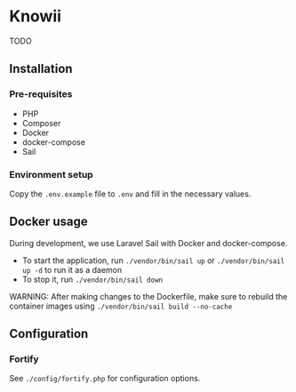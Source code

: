 # Knowii

TODO

## Installation

### Pre-requisites
- PHP
- Composer
- Docker
- docker-compose
- Sail

### Environment setup
Copy the `.env.example` file to `.env` and fill in the necessary values.

## Docker usage
During development, we use Laravel Sail with Docker and docker-compose.

- To start the application, run `./vendor/bin/sail up` or `./vendor/bin/sail up -d` to run it as a daemon
- To stop it, run `./vendor/bin/sail down`

WARNING: After making changes to the Dockerfile, make sure to rebuild the container images using `./vendor/bin/sail build --no-cache`

## Configuration

### Fortify
See `./config/fortify.php` for configuration options.
